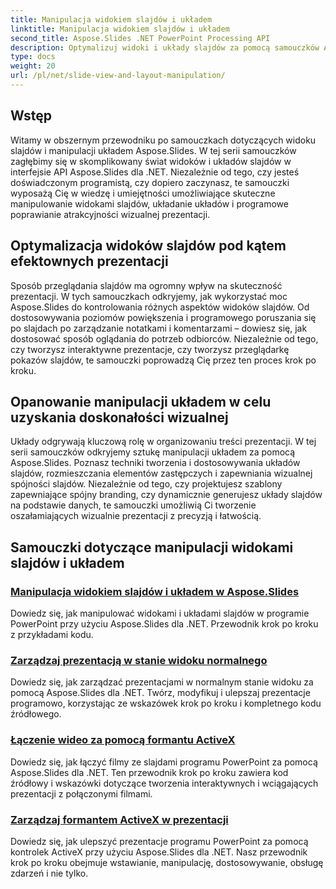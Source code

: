 ```yaml
---
title: Manipulacja widokiem slajdów i układem
linktitle: Manipulacja widokiem slajdów i układem
second_title: Aspose.Slides .NET PowerPoint Processing API
description: Optymalizuj widoki i układy slajdów za pomocą samouczków Aspose.Slides dotyczących widoku slajdów i manipulacji układem. Zwiększ wpływ prezentacji i doskonałość wizualną, korzystając z potężnych narzędzi .NET.
type: docs
weight: 20
url: /pl/net/slide-view-and-layout-manipulation/
---
```


## Wstęp

Witamy w obszernym przewodniku po samouczkach dotyczących widoku slajdów i manipulacji układem Aspose.Slides. W tej serii samouczków zagłębimy się w skomplikowany świat widoków i układów slajdów w interfejsie API Aspose.Slides dla .NET. Niezależnie od tego, czy jesteś doświadczonym programistą, czy dopiero zaczynasz, te samouczki wyposażą Cię w wiedzę i umiejętności umożliwiające skuteczne manipulowanie widokami slajdów, układanie układów i programowe poprawianie atrakcyjności wizualnej prezentacji.

## Optymalizacja widoków slajdów pod kątem efektownych prezentacji

Sposób przeglądania slajdów ma ogromny wpływ na skuteczność prezentacji. W tych samouczkach odkryjemy, jak wykorzystać moc Aspose.Slides do kontrolowania różnych aspektów widoków slajdów. Od dostosowywania poziomów powiększenia i programowego poruszania się po slajdach po zarządzanie notatkami i komentarzami – dowiesz się, jak dostosować sposób oglądania do potrzeb odbiorców. Niezależnie od tego, czy tworzysz interaktywne prezentacje, czy tworzysz przeglądarkę pokazów slajdów, te samouczki poprowadzą Cię przez ten proces krok po kroku.

## Opanowanie manipulacji układem w celu uzyskania doskonałości wizualnej

Układy odgrywają kluczową rolę w organizowaniu treści prezentacji. W tej serii samouczków odkryjemy sztukę manipulacji układem za pomocą Aspose.Slides. Poznasz techniki tworzenia i dostosowywania układów slajdów, rozmieszczania elementów zastępczych i zapewniania wizualnej spójności slajdów. Niezależnie od tego, czy projektujesz szablony zapewniające spójny branding, czy dynamicznie generujesz układy slajdów na podstawie danych, te samouczki umożliwią Ci tworzenie oszałamiających wizualnie prezentacji z precyzją i łatwością.

## Samouczki dotyczące manipulacji widokami slajdów i układem
### [Manipulacja widokiem slajdów i układem w Aspose.Slides](./slide-view-and-layout-manipulation/)
Dowiedz się, jak manipulować widokami i układami slajdów w programie PowerPoint przy użyciu Aspose.Slides dla .NET. Przewodnik krok po kroku z przykładami kodu.
### [Zarządzaj prezentacją w stanie widoku normalnego](./manage-presentation-normal-view-state/)
Dowiedz się, jak zarządzać prezentacjami w normalnym stanie widoku za pomocą Aspose.Slides dla .NET. Twórz, modyfikuj i ulepszaj prezentacje programowo, korzystając ze wskazówek krok po kroku i kompletnego kodu źródłowego.
### [Łączenie wideo za pomocą formantu ActiveX](./linking-video-activex-control/)
Dowiedz się, jak łączyć filmy ze slajdami programu PowerPoint za pomocą Aspose.Slides dla .NET. Ten przewodnik krok po kroku zawiera kod źródłowy i wskazówki dotyczące tworzenia interaktywnych i wciągających prezentacji z połączonymi filmami.
### [Zarządzaj formantem ActiveX w prezentacji](./manage-activex-control/)
Dowiedz się, jak ulepszyć prezentacje programu PowerPoint za pomocą kontrolek ActiveX przy użyciu Aspose.Slides dla .NET. Nasz przewodnik krok po kroku obejmuje wstawianie, manipulację, dostosowywanie, obsługę zdarzeń i nie tylko.